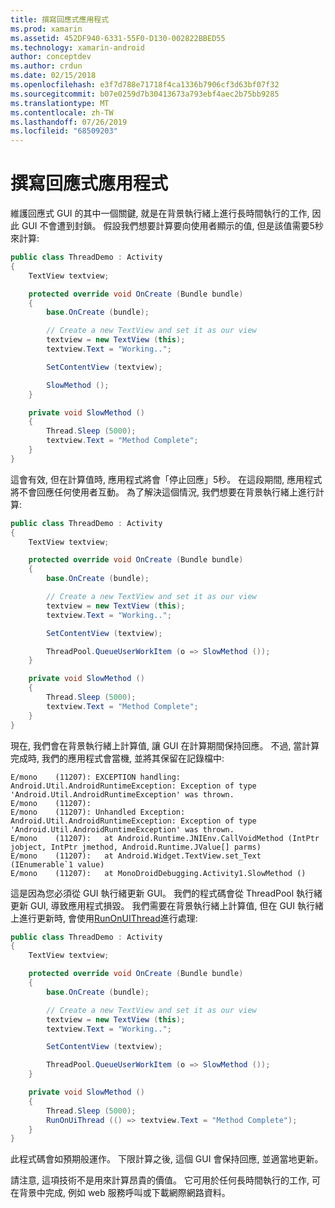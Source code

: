 ```yaml
---
title: 撰寫回應式應用程式
ms.prod: xamarin
ms.assetid: 452DF940-6331-55F0-D130-002822BBED55
ms.technology: xamarin-android
author: conceptdev
ms.author: crdun
ms.date: 02/15/2018
ms.openlocfilehash: e3f7d788e71718f4ca1336b7906cf3d63bf07f32
ms.sourcegitcommit: b07e0259d7b30413673a793ebf4aec2b75bb9285
ms.translationtype: MT
ms.contentlocale: zh-TW
ms.lasthandoff: 07/26/2019
ms.locfileid: "68509203"
---
```

# <a name="writing-responsive-applications"></a>撰寫回應式應用程式

維護回應式 GUI 的其中一個關鍵, 就是在背景執行緒上進行長時間執行的工作, 因此 GUI 不會遭到封鎖。 假設我們想要計算要向使用者顯示的值, 但是該值需要5秒來計算:

```csharp
public class ThreadDemo : Activity
{
    TextView textview;

    protected override void OnCreate (Bundle bundle)
    {
        base.OnCreate (bundle);

        // Create a new TextView and set it as our view
        textview = new TextView (this);
        textview.Text = "Working..";

        SetContentView (textview);

        SlowMethod ();
    }

    private void SlowMethod ()
    {
        Thread.Sleep (5000);
        textview.Text = "Method Complete";
    }
}
```

這會有效, 但在計算值時, 應用程式將會「停止回應」5秒。 在這段期間, 應用程式將不會回應任何使用者互動。 為了解決這個情況, 我們想要在背景執行緒上進行計算:

```csharp
public class ThreadDemo : Activity
{
    TextView textview;

    protected override void OnCreate (Bundle bundle)
    {
        base.OnCreate (bundle);

        // Create a new TextView and set it as our view
        textview = new TextView (this);
        textview.Text = "Working..";

        SetContentView (textview);

        ThreadPool.QueueUserWorkItem (o => SlowMethod ());
    }

    private void SlowMethod ()
    {
        Thread.Sleep (5000);
        textview.Text = "Method Complete";
    }
}
```

現在, 我們會在背景執行緒上計算值, 讓 GUI 在計算期間保持回應。 不過, 當計算完成時, 我們的應用程式會當機, 並將其保留在記錄檔中:

```shell
E/mono    (11207): EXCEPTION handling: Android.Util.AndroidRuntimeException: Exception of type 'Android.Util.AndroidRuntimeException' was thrown.
E/mono    (11207):
E/mono    (11207): Unhandled Exception: Android.Util.AndroidRuntimeException: Exception of type 'Android.Util.AndroidRuntimeException' was thrown.
E/mono    (11207):   at Android.Runtime.JNIEnv.CallVoidMethod (IntPtr jobject, IntPtr jmethod, Android.Runtime.JValue[] parms)
E/mono    (11207):   at Android.Widget.TextView.set_Text (IEnumerable`1 value)
E/mono    (11207):   at MonoDroidDebugging.Activity1.SlowMethod ()
```

這是因為您必須從 GUI 執行緒更新 GUI。 我們的程式碼會從 ThreadPool 執行緒更新 GUI, 導致應用程式損毀。 我們需要在背景執行緒上計算值, 但在 GUI 執行緒上進行更新時, 會使用[RunOnUIThread](xref:Android.App.Activity.RunOnUiThread*)進行處理:

```csharp
public class ThreadDemo : Activity
{
    TextView textview;

    protected override void OnCreate (Bundle bundle)
    {
        base.OnCreate (bundle);

        // Create a new TextView and set it as our view
        textview = new TextView (this);
        textview.Text = "Working..";

        SetContentView (textview);

        ThreadPool.QueueUserWorkItem (o => SlowMethod ());
    }

    private void SlowMethod ()
    {
        Thread.Sleep (5000);
        RunOnUiThread (() => textview.Text = "Method Complete");
    }
}
```

此程式碼會如預期般運作。 下限計算之後, 這個 GUI 會保持回應, 並適當地更新。

請注意, 這項技術不是用來計算昂貴的價值。 它可用於任何長時間執行的工作, 可在背景中完成, 例如 web 服務呼叫或下載網際網路資料。
